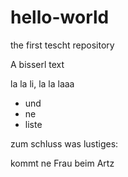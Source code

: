 # hello-world
the first tescht repository

A bisserl text

la la li, la la laaa

- und
- ne 
- liste

zum schluss was lustiges:

kommt ne Frau beim Artz
